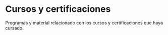# Cursos y certificaciones
 Programas y material relacionado con los cursos y certificaciones que haya cursado.
